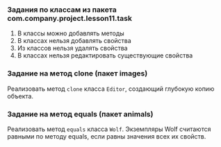 ### Задания по классам из пакета com.company.project.lesson11.task

1. В классы можно добавлять методы
2. В классах нельзя добавлять свойства
3. Из классов нельзя удалять свойства
4. В классах нельзя редактировать существующие свойства

### Задание на метод clone (пакет images)

Реализовать метод `clone` класса `Editor`, создающий глубокую копию объекта.

### Задание на метод equals (пакет animals)

Реализовать метод `equals` класса `Wolf`. Экземпляры Wolf считаются равными по методу equals, если равны значения всех
их свойств. 